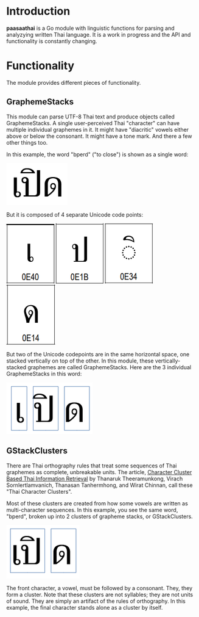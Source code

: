# Introduction

**paasaathai** is a Go module with linguistic functions for
parsing and analyzying written Thai language.
It is a work in progress and the API and functionality is constantly changing.

# Functionality

The module provides different pieces of functionality.

## GraphemeStacks

This module can parse UTF-8 Thai text and produce objects called GraphemeStacks.
A single user-perceived Thai "character" can have multiple individual
graphemes in it. It might have "diacritic" vowels either above or below
the consonant. It might have a tone mark. And there a few other things too.

In this example, the word "bperd" ("to close") is shown as a single word:

![bperd as a word text](docs/example-bperd-word.png)

But it is composed of 4 separate Unicode code points:

![sara-e](docs/U0E40.png) ![bo-bpla](docs/U0E1B.png) ![sara-i](docs/U0E34.png) ![do-dek](docs/U0E14.png)

But two of the Unicode codepoints are in the same horizontal space, one stacked
vertically on top of the other. In this module, these vertically-stacked
graphemes are called GraphemeStacks.
Here are the 3 individual GraphemeStacks in this word:

![bperd as grapheme stacks](docs/example-bperd-grapheme-stacks.png)


## GStackClusters

There are Thai orthography rules that treat some sequences of Thai graphemes as
complete, unbreakable units. The article,
[Character Cluster Based Thai Information Retrieval](https://www.researchgate.net/profile/Virach-Sornlertlamvanich/publication/2853284_Character_Cluster_Based_Thai_Information_Retrieval/links/02e7e514db194bcb1f000000/Character-Cluster-Based-Thai-Information-Retrieval.pdf)
by Thanaruk Theeramunkong, Virach Sornlertlamvanich,
Thanasan Tanhermhong, and Wirat Chinnan, call these "Thai Character Clusters".

Most of these clusters are created from how some vowels are written as
multi-character sequences. In this example, you see the same word, "bperd",
broken up into 2 clusters of grapheme stacks, or GStackClusters.

![bperd as gstack clusters](docs/example-bperd-clusters.png)

The front character, a vowel, must be followed by a consonant.  They,
they form a cluster.  Note that these clusters are not syllables;
they are not units of sound. They are simply an artifact of the rules
of orthography. In this example, the final character stands alone
as a cluster by itself.
